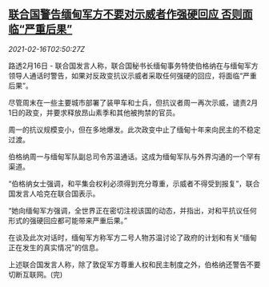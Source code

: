 <!--1614867796000-->
[联合国警告缅甸军方不要对示威者作强硬回应 否则面临“严重后果”](https://cn.reuters.com/article/un-warning-myanmar-0216-tues-idCNKBS2AG065)
------

<div><i>2021-02-16T02:50:27Z</i></div><p>路透2月16日 - 联合国发言人称，联合国秘书长缅甸事务特使伯格纳在与缅甸军方领导人通话时警告，如果对反政变抗议示威者采取任何强硬的回应，将面临“严重后果”。</p><p>尽管周末在一些主要城市部署了装甲车和士兵，但抗议者周一再次示威，谴责2月1日的政变，并要求释放昂山素季和其他被拘禁的官员。</p><p>周一的抗议规模变小，但在多地爆发。此次政变中止了缅甸十年来向民主的不稳定过渡。</p><p>伯格纳周一与缅甸军队副总司令苏温通话。这成为缅甸军队与外界沟通的一个罕有渠道。</p><p>“伯格纳女士强调，和平集会权利必须得到充分尊重，示威者不得受到报复”，联合国发言人哈克在联合国表示。</p><p>“她向缅甸军方强调，全世界正在密切注视该国的动态，并指出，对和平抗议任何形式的强硬回应都可能带来严重后果。”</p><p>在谈及此次对话时，缅甸军方称军方二号人物苏温讨论了政府的计划和有关“缅甸正在发生的真实情况”的信息。</p><p>上述联合国发言人称，除了敦促军方尊重人权和民主制度之外，伯格纳还警告不要切断互联网。(完)</p>
